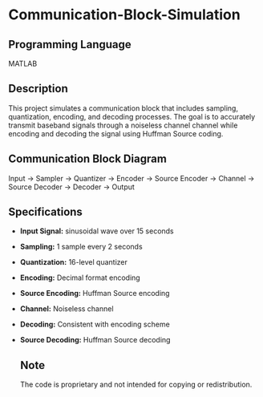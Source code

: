 # Communication-Block-Simulation

## Programming Language
MATLAB

## Description
This project simulates a communication block that includes sampling, quantization, encoding, and decoding processes. The goal is to accurately transmit baseband signals through a noiseless channel channel while encoding and decoding the signal using Huffman Source coding.

## Communication Block Diagram
Input -> Sampler -> Quantizer -> Encoder -> Source Encoder -> Channel -> Source Decoder -> Decoder -> Output

## Specifications
- **Input Signal:** sinusoidal wave over 15 seconds
- **Sampling:** 1 sample every 2 seconds
- **Quantization:** 16-level quantizer
- **Encoding:** Decimal format encoding
- **Source Encoding:** Huffman Source encoding
- **Channel:** Noiseless channel
- **Decoding:** Consistent with encoding scheme
- **Source Decoding:** Huffman Source decoding

  ## Note
  The code is proprietary and not intended for copying or redistribution.
